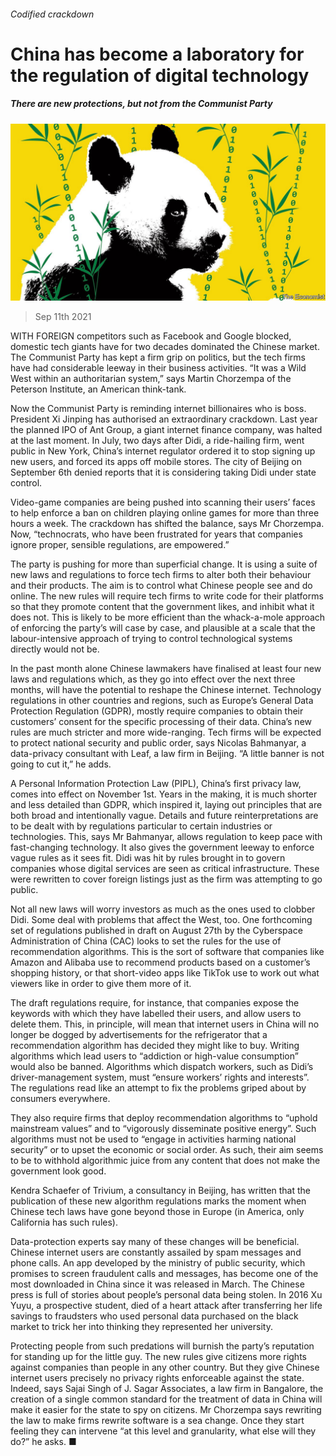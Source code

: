 ###### Codified crackdown

# China has become a laboratory for the regulation of digital technology 

##### There are new protections, but not from the Communist Party 

![image](images/20210911_cnd001.jpg) 

> Sep 11th 2021 

WITH FOREIGN competitors such as Facebook and Google blocked, domestic tech giants have for two decades dominated the Chinese market. The Communist Party has kept a firm grip on politics, but the tech firms have had considerable leeway in their business activities. “It was a Wild West within an authoritarian system,” says Martin Chorzempa of the Peterson Institute, an American think-tank.


Now the Communist Party is reminding internet billionaires who is boss. President Xi Jinping has authorised an extraordinary crackdown. Last year the planned IPO of Ant Group, a giant internet finance company, was halted at the last moment. In July, two days after Didi, a ride-hailing firm, went public in New York, China’s internet regulator ordered it to stop signing up new users, and forced its apps off mobile stores. The city of Beijing on September 6th denied reports that it is considering taking Didi under state control.

Video-game companies are being pushed into scanning their users’ faces to help enforce a ban on children playing online games for more than three hours a week. The crackdown has shifted the balance, says Mr Chorzempa. Now, “technocrats, who have been frustrated for years that companies ignore proper, sensible regulations, are empowered.”

The party is pushing for more than superficial change. It is using a suite of new laws and regulations to force tech firms to alter both their behaviour and their products. The aim is to control what Chinese people see and do online. The new rules will require tech firms to write code for their platforms so that they promote content that the government likes, and inhibit what it does not. This is likely to be more efficient than the whack-a-mole approach of enforcing the party’s will case by case, and plausible at a scale that the labour-intensive approach of trying to control technological systems directly would not be.

In the past month alone Chinese lawmakers have finalised at least four new laws and regulations which, as they go into effect over the next three months, will have the potential to reshape the Chinese internet. Technology regulations in other countries and regions, such as Europe’s General Data Protection Regulation (GDPR), mostly require companies to obtain their customers’ consent for the specific processing of their data. China’s new rules are much stricter and more wide-ranging. Tech firms will be expected to protect national security and public order, says Nicolas Bahmanyar, a data-privacy consultant with Leaf, a law firm in Beijing. “A little banner is not going to cut it,” he adds.

A Personal Information Protection Law (PIPL), China’s first privacy law, comes into effect on November 1st. Years in the making, it is much shorter and less detailed than GDPR, which inspired it, laying out principles that are both broad and intentionally vague. Details and future reinterpretations are to be dealt with by regulations particular to certain industries or technologies. This, says Mr Bahmanyar, allows regulation to keep pace with fast-changing technology. It also gives the government leeway to enforce vague rules as it sees fit. Didi was hit by rules brought in to govern companies whose digital services are seen as critical infrastructure. These were rewritten to cover foreign listings just as the firm was attempting to go public.

Not all new laws will worry investors as much as the ones used to clobber Didi. Some deal with problems that affect the West, too. One forthcoming set of regulations published in draft on August 27th by the Cyberspace Administration of China (CAC) looks to set the rules for the use of recommendation algorithms. This is the sort of software that companies like Amazon and Alibaba use to recommend products based on a customer’s shopping history, or that short-video apps like TikTok use to work out what viewers like in order to give them more of it.

The draft regulations require, for instance, that companies expose the keywords with which they have labelled their users, and allow users to delete them. This, in principle, will mean that internet users in China will no longer be dogged by advertisements for the refrigerator that a recommendation algorithm has decided they might like to buy. Writing algorithms which lead users to “addiction or high-value consumption” would also be banned. Algorithms which dispatch workers, such as Didi’s driver-management system, must “ensure workers’ rights and interests”. The regulations read like an attempt to fix the problems griped about by consumers everywhere.

They also require firms that deploy recommendation algorithms to “uphold mainstream values” and to “vigorously disseminate positive energy”. Such algorithms must not be used to “engage in activities harming national security” or to upset the economic or social order. As such, their aim seems to be to withhold algorithmic juice from any content that does not make the government look good.

Kendra Schaefer of Trivium, a consultancy in Beijing, has written that the publication of these new algorithm regulations marks the moment when Chinese tech laws have gone beyond those in Europe (in America, only California has such rules).

Data-protection experts say many of these changes will be beneficial. Chinese internet users are constantly assailed by spam messages and phone calls. An app developed by the ministry of public security, which promises to screen fraudulent calls and messages, has become one of the most downloaded in China since it was released in March. The Chinese press is full of stories about people’s personal data being stolen. In 2016 Xu Yuyu, a prospective student, died of a heart attack after transferring her life savings to fraudsters who used personal data purchased on the black market to trick her into thinking they represented her university.

Protecting people from such predations will burnish the party’s reputation for standing up for the little guy. The new rules give citizens more rights against companies than people in any other country. But they give Chinese internet users precisely no privacy rights enforceable against the state. Indeed, says Sajai Singh of J. Sagar Associates, a law firm in Bangalore, the creation of a single common standard for the treatment of data in China will make it easier for the state to spy on citizens. Mr Chorzempa says rewriting the law to make firms rewrite software is a sea change. Once they start feeling they can intervene “at this level and granularity, what else will they do?” he asks. ■

